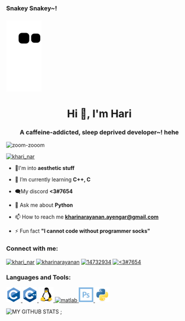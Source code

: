 
<h3> Snakey Snakey~! <h3>
<picture>
  <source media="(prefers-color-scheme: dark)" srcset="https://github.com/zoom-zooom/zoom-zooom/blob/output/github-contribution-grid-snake.svg" />
  <source media="(prefers-color-scheme: light)" srcset="https://github.com/zoom-zooom/zoom-zooom/blob/output/github-contribution-grid-snake.svg" />
  <img alt="github-snake" src="https://github.com/zoom-zooom/zoom-zooom/blob/output/github-contribution-grid-snake.svg" />
</picture>
<h1 align="center">Hi 💖, I'm Hari</h1>
<h3 align="center">A caffeine-addicted, sleep deprived developer~! hehe</h3>

<p align="left"> <img src="https://komarev.com/ghpvc/?username=zoom-zooom&label=Profile%20views&color=0e75b6&style=flat" alt="zoom-zooom" /> </p>

<p align="left"> <a href="https://twitter.com/khari_nar" target="blank"><img src="https://img.shields.io/twitter/follow/khari_nar?logo=twitter&style=for-the-badge" alt="khari_nar" /></a> </p>

- 👀I'm into **aesthetic stuff**

- 🌱 I’m currently learning **C++, C**

- 🗨️My discord **<3#7654**

- 💬 Ask me about **Python**

- 📫 How to reach me **kharinarayanan.ayengar@gmail.com**

- ⚡ Fun fact **"I cannot code without programmer socks"**

<h3 align="left">Connect with me:</h3>
<p align="left">
<a href="https://twitter.com/khari_nar" target="blank"><img align="center" src="https://raw.githubusercontent.com/rahuldkjain/github-profile-readme-generator/master/src/images/icons/Social/twitter.svg" alt="khari_nar" height="30" width="40" /></a>
<a href="https://linkedin.com/in/kharinarayanan" target="blank"><img align="center" src="https://raw.githubusercontent.com/rahuldkjain/github-profile-readme-generator/master/src/images/icons/Social/linked-in-alt.svg" alt="kharinarayanan" height="30" width="40" /></a>
<a href="https://stackoverflow.com/users/14732934" target="blank"><img align="center" src="https://raw.githubusercontent.com/rahuldkjain/github-profile-readme-generator/master/src/images/icons/Social/stack-overflow.svg" alt="14732934" height="30" width="40" /></a>
<a href="https://discord.gg/<3#7654" target="blank"><img align="center" src="https://raw.githubusercontent.com/rahuldkjain/github-profile-readme-generator/master/src/images/icons/Social/discord.svg" alt="<3#7654" height="30" width="40" /></a>
</p>

<h3 align="left">Languages and Tools:</h3>
<p align="left"> <a href="https://www.cprogramming.com/" target="_blank" rel="noreferrer"> <img src="https://raw.githubusercontent.com/devicons/devicon/master/icons/c/c-original.svg" alt="c" width="40" height="40"/> </a> <a href="https://www.w3schools.com/cpp/" target="_blank" rel="noreferrer"> <img src="https://raw.githubusercontent.com/devicons/devicon/master/icons/cplusplus/cplusplus-original.svg" alt="cplusplus" width="40" height="40"/> </a> <a href="https://www.linux.org/" target="_blank" rel="noreferrer"> <img src="https://raw.githubusercontent.com/devicons/devicon/master/icons/linux/linux-original.svg" alt="linux" width="40" height="40"/> </a> <a href="https://www.mathworks.com/" target="_blank" rel="noreferrer"> <img src="https://upload.wikimedia.org/wikipedia/commons/2/21/Matlab_Logo.png" alt="matlab" width="40" height="40"/> </a> <a href="https://www.photoshop.com/en" target="_blank" rel="noreferrer"> <img src="https://raw.githubusercontent.com/devicons/devicon/master/icons/photoshop/photoshop-line.svg" alt="photoshop" width="40" height="40"/> </a> <a href="https://www.python.org" target="_blank" rel="noreferrer"> <img src="https://raw.githubusercontent.com/devicons/devicon/master/icons/python/python-original.svg" alt="python" width="40" height="40"/> </a> </p>

![MY GITHUB STATS ; ](https://github-readme-stats.vercel.app/api?username=zoom-zooom&show_icons=true&bg_color=00000000)
